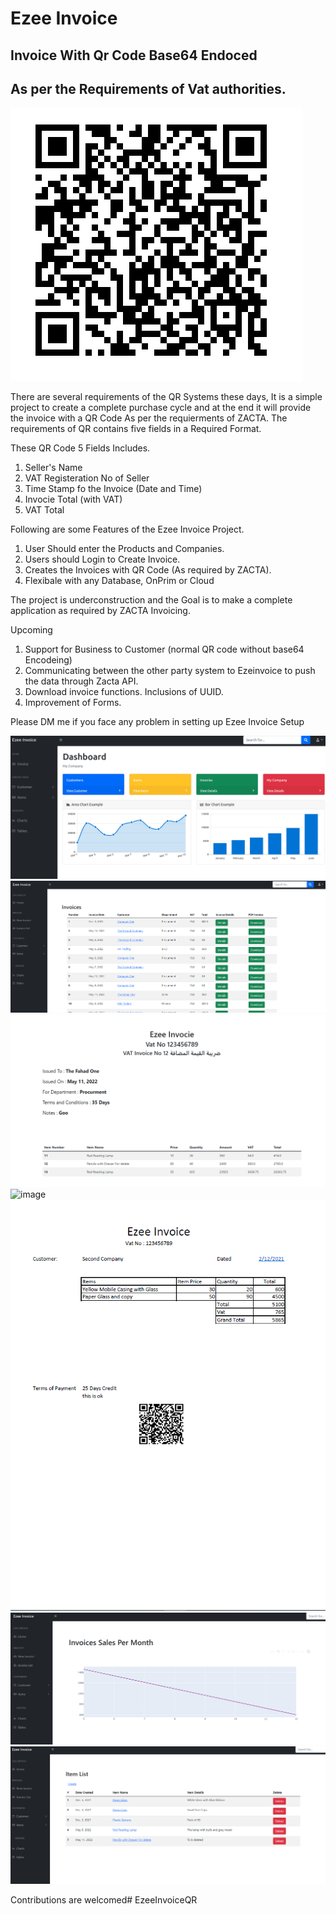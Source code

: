 # Ezee Invoice
## Invoice With Qr Code Base64 Endoced
## As per the Requirements of Vat authorities.


![image](Docs/Base64EncodedQR.png)

There are several requirements of the QR Systems these days, It is a simple project to create a complete purchase cycle and at the end it will provide the invoice with a QR Code As per the requierments of ZACTA. The requirements of QR contains five fields in a Required Format.


These QR Code 5 Fields Includes.

1. Seller's Name
2. VAT Registeration No of Seller
3. Time Stamp fo the Invoice (Date and Time)
4. Invocie Total (with VAT)
5. VAT Total

Following are some Features of the Ezee Invoice Project.

1. User Should enter the Products and Companies.
2. Users should Login to Create Invoice.
3. Creates the Invoices with QR Code (As required by ZACTA).
4. Flexibale with any Database, OnPrim or Cloud

The project is underconstruction and the Goal is to make a complete application as required by ZACTA Invoicing.


Upcoming

1. Support for Business to Customer (normal QR code without base64 Encodeing)
2. Communicating between the other party system to Ezeinvoice to push the data through Zacta API.
3. Download invoice functions. Inclusions of UUID.
4. Improvement of Forms. 

Please DM me if you face any problem in setting up Ezee Invoice Setup

![image](https://github.com/fahadashrafi-1/EzeeInvoice/blob/main/Docs/Dashboared.png)
![image](https://github.com/fahadashrafi-1/EzeeInvoice/blob/main/Docs/InvoiceList.png)
![image](https://github.com/fahadashrafi-1/EzeeInvoice/blob/main/Docs/Invoice_Details.png)
![image](https://github.com/fahadashrafi-1/EzeeInvoice/blob/main/Docs/AddCustomer.png)
![image](https://github.com/fahadashrafi-1/EzeeInvoice/blob/main/Docs/B2B_Invoice.PNG)
![image](https://github.com/fahadashrafi-1/EzeeInvoice/blob/main/Docs/Charts.png)
![image](https://github.com/fahadashrafi-1/EzeeInvoice/blob/main/Docs/item_List.png)

Contributions are welcomed# EzeeInvoiceQR


